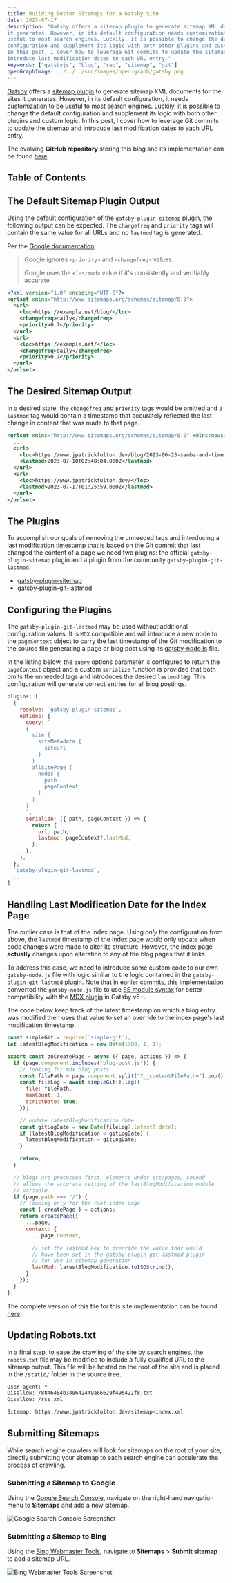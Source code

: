 ```yaml
---
title: Building Better Sitemaps for a Gatsby Site
date: 2023-07-17
description: "Gatsby offers a sitemap plugin to generate sitemap XML documents for the sites
it generates. However, in its default configuration needs customization to be
useful to most search engines. Luckily, it is possible to change the default
configuration and supplement its logic with both other plugins and custom logic.
In this post, I cover how to leverage Git commits to update the sitemap and
introduce last modification dates to each URL entry."
keywords: ["gatsbyjs", "blog", "seo", "sitemap", "git"]
openGraphImage: ../../../src/images/open-graph/gatsby.png
---
```


[Gatsby](https://www.gatsbyjs.com/)
offers a
[sitemap plugin](https://github.com/gatsbyjs/gatsby/tree/master/packages/gatsby-plugin-sitemap)
to generate sitemap XML documents for the sites
it generates. However, in its default configuration, it needs customization to be
useful to most search engines. Luckily, it is possible to change the default
configuration and supplement its logic with both other plugins and custom logic.
In this post, I cover how to leverage Git commits to update the sitemap and
introduce last modification dates to each URL entry.

The evolving **GitHub repository** storing this blog and its implementation can be
found [here](https://github.com/jpfulton/blog).

## Table of Contents

## The Default Sitemap Plugin Output

Using the default configuration of the `gatsby-plugin-sitemap` plugin, the following
output can be expected. The `changefreq` and `priority` tags will contain the same
value for all URLs and no `lastmod` tag is generated.

Per the
[Google documentation](https://developers.google.com/search/docs/crawling-indexing/sitemaps/build-sitemap):

> Google ignores `<priority>` and `<changefreq>` values.
>
> Google uses the `<lastmod>` value if it's consistently and verifiably accurate

```xml {5-6, 10-11}{numberLines: true}
<?xml version="1.0" encoding="UTF-8"?>
<urlset xmlns="http://www.sitemaps.org/schemas/sitemap/0.9">
  <url>
    <loc>https://example.net/blog/</loc>
    <changefreq>daily</changefreq>
    <priority>0.7</priority>
  </url>
  <url>
    <loc>https://example.net/</loc>
    <changefreq>daily</changefreq>
    <priority>0.7</priority>
  </url>
</urlset>
```

## The Desired Sitemap Output

In a desired state, the `changefreq` and `priority` tags would be omitted
and a `lastmod` tag would contain a timestamp that accurately reflected
the last change in content that was made to that page.

```xml:title=sitemap-0.xml {4,8}{numberLines:true}
<urlset xmlns="http://www.sitemaps.org/schemas/sitemap/0.9" xmlns:news="http://www.google.com/schemas/sitemap-news/0.9" xmlns:xhtml="http://www.w3.org/1999/xhtml" xmlns:image="http://www.google.com/schemas/sitemap-image/1.1" xmlns:video="http://www.google.com/schemas/sitemap-video/1.1">
  ...
  <url>
    <loc>https://www.jpatrickfulton.dev/blog/2023-06-23-samba-and-timemachine/</loc>
    <lastmod>2023-07-10T02:48:04.000Z</lastmod>
  </url>
  <url>
    <loc>https://www.jpatrickfulton.dev/</loc>
    <lastmod>2023-07-17T01:25:59.000Z</lastmod>
  </url>
</urlset>
```

## The Plugins

To accomplish our goals of removing the unneeded tags and introducing a
last modification timestamp that is based on the Git commit that last changed
the content of a page we need two plugins: the official `gatsby-plugin-sitemap`
plugin and a plugin from the community `gatsby-plugin-git-lastmod`.

- [gatsby-plugin-sitemap](https://github.com/gatsbyjs/gatsby/tree/master/packages/gatsby-plugin-sitemap)
- [gatsby-plugin-git-lastmod](https://github.com/vondenstein/gatsby-plugin-git-lastmod/tree/main)

## Configuring the Plugins

The `gatsby-plugin-git-lastmod` may be used without additional configuration values.
It is `MDX` compatible and will introduce a new node to the `pageContext` object
to carry the last timestamp of the Git modification to the source file generating
a page or blog post using its [gatsby-node.js](https://github.com/vondenstein/gatsby-plugin-git-lastmod/blob/main/src/gatsby-node.js#L33)
file.

In the listing below, the `query` options parameter is configured to return
the `pageContext` object and a custom `serialize` function is provided that
both omits the unneeded tags and introduces the desired `lastmod` tag. This
configuration will generate correct entries for all blog postings.

```javascript:title=gatsby-config.mjs {numberLines: true}
plugins: [
  {
    resolve: `gatsby-plugin-sitemap`,
    options: {
      query: `
      {
        site {
          siteMetadata {
            siteUrl
          }
        }
        allSitePage {
          nodes {
            path
            pageContext
          }
        }
      }
      `,
      serialize: ({ path, pageContext }) => {
        return {
          url: path,
          lastmod: pageContext?.lastMod,
        };
      },
    },
  },
  `gatsby-plugin-git-lastmod`,
  ...
]
```

## Handling Last Modification Date for the Index Page

The outlier case is that of the index page. Using _only_ the configuration
from above, the `lastmod` timestamp of the index page would only
update when code changes were made to alter its structure. However, the
index page **actually** changes upon alteration to any of the blog
pages that it links.

To address this case, we need to introduce some custom code to our
own `gatsby-node.js` file with logic similar to the logic contained
in the `gatsby-plugin-git-lastmod` plugin. Note that in earlier
commits, this implementation converted the `gatsby-node.js` file to use
[ES module syntax](https://developer.mozilla.org/en-US/docs/Web/JavaScript/Guide/Modules)
for better compatibility with the
[MDX plugin](https://github.com/gatsbyjs/gatsby/tree/master/packages/gatsby-plugin-mdx)
in Gatsby v5+.

The code below keep track of the latest timestamp on which a blog entry was
modified then uses that value to set an override to the index page's
last modification timestamp.

```javascript:title=gatsby-node.mjs {numberLines: true}{clipboardButton: true}
const simpleGit = require(`simple-git`);
let latestBlogModification = new Date(1900, 1, 1);

export const onCreatePage = async ({ page, actions }) => {
  if (page.component.includes("blog-post.js")) {
    // looking for mdx blog posts
    const filePath = page.component.split("?__contentFilePath=").pop();
    const fileLog = await simpleGit().log({
      file: filePath,
      maxCount: 1,
      strictDate: true,
    });

    // update latestBlogModification date
    const gitLogDate = new Date(fileLog?.latest?.date);
    if (latestBlogModification < gitLogDate) {
      latestBlogModification = gitLogDate;
    }

    return;
  }

  // blogs are processed first, elements under src/pages/ second
  // allows the accurate setting of the lastBlogModification module
  // variable
  if (page.path === "/") {
    // looking only for the root index page
    const { createPage } = actions;
    return createPage({
      ...page,
      context: {
        ...page.context,

        // set the lastMod key to override the value that would
        // have been set in the gatsby-plugin-git-lastmod plugin
        // for use in sitemap generation
        lastMod: latestBlogModification.toISOString(),
      },
    });
  }
};
```

The complete version of this file for this site implementation can be found
[here](https://github.com/jpfulton/blog/blob/main/gatsby-node.mjs).

## Updating Robots.txt

In a final step, to ease the crawling of the site by search engines,
the `robots.txt` file may be modified to include a fully qualified URL
to the sitemap output. This file will be hosted on the root of the site
and is placed in the `/static/` folder in the source tree.

```txt:title=robots.txt {5}{numberLines: true}
User-agent: *
Disallow: /8846484b349642449a66629f496422f8.txt
Disallow: /rss.xml

Sitemap: https://www.jpatrickfulton.dev/sitemap-index.xml
```

## Submitting Sitemaps

While search engine crawlers will look for sitemaps on the root of
your site, directly submitting your sitemap to each search engine
can accelerate the process of crawling.

### Submitting a Sitemap to Google

Using the
[Google Search Console](https://search.google.com/search-console/),
navigate on the right-hand navigation menu to **Sitemaps** and add a
new sitemap.

![Google Search Console Screenshot](./google-sitemap-submission.png)

### Submitting a Sitemap to Bing

Using the
[Bing Webmaster Tools](https://www.bing.com/webmasters/),
navigate to **Sitemaps** > **Submit sitemap** to add a sitemap URL.

![Bing Webmaster Tools Screenshot](./bing-sitemap-submission.png)
